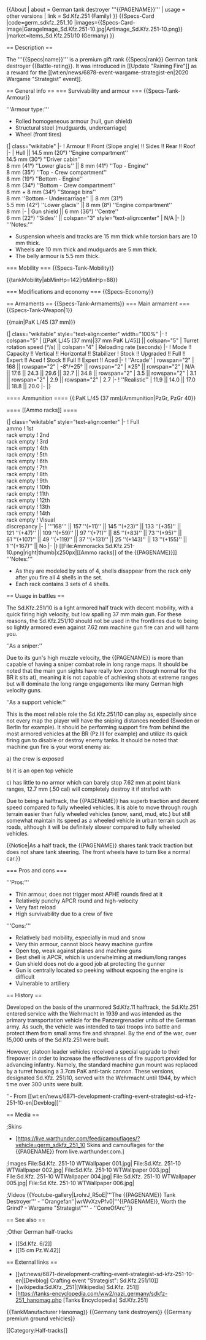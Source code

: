 {{About
| about = German tank destroyer '''{{PAGENAME}}'''
| usage = other versions
| link = Sd.Kfz.251 (Family)
}}
{{Specs-Card
|code=germ_sdkfz_251_10
|images={{Specs-Card-Image|GarageImage_Sd.Kfz.251-10.jpg|ArtImage_Sd.Kfz.251-10.png}}
|market=items_Sd.Kfz.251/10 (Germany)
}}

== Description ==
<!-- ''In the description, the first part should be about the history of the creation and combat usage of the vehicle, as well as its key features. In the second part, tell the reader about the ground vehicle in the game. Insert a screenshot of the vehicle, so that if the novice player does not remember the vehicle by name, he will immediately understand what kind of vehicle the article is talking about.'' -->
The '''{{Specs|name}}''' is a premium gift rank {{Specs|rank}} German tank destroyer {{Battle-rating}}. It was introduced in [[Update "Raining Fire"]] as a reward for the [[wt:en/news/6878-event-wargame-strategist-en|2020 Wargame "Strategist" event]].

== General info ==
=== Survivability and armour ===
{{Specs-Tank-Armour}}
<!-- ''Describe armour protection. Note the most well protected and key weak areas. Appreciate the layout of modules as well as the number and location of crew members. Is the level of armour protection sufficient, is the placement of modules helpful for survival in combat? If necessary use a visual template to indicate the most secure and weak zones of the armour.'' -->

'''Armour type:'''

* Rolled homogeneous armour (hull, gun shield)
* Structural steel (mudguards, undercarriage)
* Wheel (front tires)

{| class="wikitable"
|-
! Armour !! Front (Slope angle) !! Sides !! Rear !! Roof
|-
| Hull || 14.5 mm (20°) ''Engine compartment'' <br> 14.5 mm (30°) ''Driver cabin'' <br> 8 mm (41°) ''Lower glacis'' || 8 mm (41°) ''Top - Engine'' <br> 8 mm (35°) ''Top - Crew compartment'' <br> 8 mm (19°) ''Bottom - Engine'' <br> 8 mm (34°) ''Bottom - Crew compartment'' <br> 8 mm + 8 mm (34°) ''Storage bins'' <br> 8 mm ''Bottom - Undercarriage'' || 8 mm (31°) <br> 5.5 mm (42°) ''Lower glacis'' || 8 mm (8°) ''Engine compartment'' <br> 8 mm
|-
| Gun shield || 6 mm (36°) ''Centre'' <br> 6 mm (22°) ''Sides'' || colspan="3" style="text-align:center" | N/A
|-
|}
'''Notes:'''

* Suspension wheels and tracks are 15 mm thick while torsion bars are 10 mm thick.
* Wheels are 10 mm thick and mudguards are 5 mm thick.
* The belly armour is 5.5 mm thick.

=== Mobility ===
{{Specs-Tank-Mobility}}
<!-- ''Write about the mobility of the ground vehicle. Estimate the specific power and manoeuvrability, as well as the maximum speed forwards and backwards.'' -->

{{tankMobility|abMinHp=142|rbMinHp=88}}

=== Modifications and economy ===
{{Specs-Economy}}

== Armaments ==
{{Specs-Tank-Armaments}}
=== Main armament ===
{{Specs-Tank-Weapon|1}}
<!-- ''Give the reader information about the characteristics of the main gun. Assess its effectiveness in a battle based on the reloading speed, ballistics and the power of shells. Do not forget about the flexibility of the fire, that is how quickly the cannon can be aimed at the target, open fire on it and aim at another enemy. Add a link to the main article on the gun: <code><nowiki>{{main|Name of the weapon}}</nowiki></code>. Describe in general terms the ammunition available for the main gun. Give advice on how to use them and how to fill the ammunition storage.'' -->
{{main|PaK L/45 (37 mm)}}

{| class="wikitable" style="text-align:center" width="100%"
|-
! colspan="5" | [[PaK L/45 (37 mm)|37 mm PaK L/45]] || colspan="5" | Turret rotation speed (°/s) || colspan="4" | Reloading rate (seconds)
|-
! Mode !! Capacity !! Vertical !! Horizontal !! Stabilizer
! Stock !! Upgraded !! Full !! Expert !! Aced
! Stock !! Full !! Expert !! Aced
|-
! ''Arcade''
| rowspan="2" | 168 || rowspan="2" | -8°/+25° || rowspan="2" | ±25° || rowspan="2" | N/A || 17.6 || 24.3 || 29.6 || 32.7 || 34.8 || rowspan="2" | 3.5 || rowspan="2" | 3.1 || rowspan="2" | 2.9 || rowspan="2" | 2.7
|-
! ''Realistic''
| 11.9 || 14.0 || 17.0 || 18.8 || 20.0
|-
|}

==== Ammunition ====
{{:PaK L/45 (37 mm)/Ammunition|PzGr, PzGr 40}}

==== [[Ammo racks]] ====

<!-- '''Last updated: 2.1.0.67''' -->
{| class="wikitable" style="text-align:center"
|-
! Full<br>ammo
! 1st<br>rack empty
! 2nd<br>rack empty
! 3rd<br>rack empty
! 4th<br>rack empty
! 5th<br>rack empty
! 6th<br>rack empty
! 7th<br>rack empty
! 8th<br>rack empty
! 9th<br>rack empty
! 10th<br>rack empty
! 11th<br>rack empty
! 12th<br>rack empty
! 13th<br>rack empty
! 14th<br>rack empty
! Visual<br>discrepancy
|-
| '''168''' || 157&nbsp;''(+11)'' || 145&nbsp;''(+23)'' || 133&nbsp;''(+35)'' || 121&nbsp;''(+47)'' || 109&nbsp;''(+59)'' || 97&nbsp;''(+71)'' || 85&nbsp;''(+83)'' || 73&nbsp;''(+95)'' || 61&nbsp;''(+107)'' || 49&nbsp;''(+119)'' || 37&nbsp;''(+131)'' || 25&nbsp;''(+143)'' || 13&nbsp;''(+155)'' || 1&nbsp;''(+167)'' || No
|-
|}
[[File:Ammoracks Sd.Kfz.251-10.png|right|thumb|x250px|[[Ammo racks]] of the {{PAGENAME}}]]
'''Notes:'''

* As they are modeled by sets of 4, shells disappear from the rack only after you fire all 4 shells in the set.
* Each rack contains 3 sets of 4 shells.

== Usage in battles ==
<!-- ''Describe the tactics of playing in the vehicle, the features of using vehicles in the team and advice on tactics. Refrain from creating a "guide" - do not impose a single point of view but instead give the reader food for thought. Describe the most dangerous enemies and give recommendations on fighting them. If necessary, note the specifics of the game in different modes (AB, RB, SB).'' -->

The Sd.Kfz.251/10 is a light armored half track with decent mobility, with a quick firing high velocity, but low spalling 37 mm main gun. For these reasons, the Sd.Kfz.251/10 should not be used in the frontlines due to being so lightly armored even against 7.62 mm machine gun fire can and will harm you. 

''As a sniper:''

Due to its gun's high muzzle velocity, the {{PAGENAME}} is more than capable of having a sniper combat role in long range maps. It should be noted that the main gun sights have really low zoom (though normal for the BR it sits at), meaning it is not capable of achieving shots at extreme ranges but will dominate the long range engagements like many German high velocity guns.

''As a support vehicle:''

This is the most reliable role the Sd.Kfz.251/10 can play as, especially since not every map the player will have the sniping distances needed (Sweden or Berlin for example). It should be performing support fire from behind the most armored vehicles at the BR (Pz.III for example) and utilize its quick firing gun to disable or destroy enemy tanks. It should be noted that machine gun fire is your worst enemy as:

a) the crew is exposed

b) it is an open top vehicle

c) has little to no armor which can barely stop 7.62 mm at point blank ranges, 12.7 mm (.50 cal) will completely destroy it if strafed with

Due to being a halftrack, the {{PAGENAME}} has superb traction and decent speed compared to fully wheeled vehicles. It is able to move through rough terrain easier than fully wheeled vehicles (snow, sand, mud, etc.) but still somewhat maintain its speed as a wheeled vehicle in urban terrain such as roads, although it will be definitely slower compared to fully wheeled vehicles.

{{Notice|As a half track, the {{PAGENAME}} shares tank track traction but does not share tank steering. The front wheels have to turn like a normal car.}}

=== Pros and cons ===
<!-- ''Summarise and briefly evaluate the vehicle in terms of its characteristics and combat effectiveness. Mark its pros and cons in a bulleted list. Try not to use more than 6 points for each of the characteristics. Avoid using categorical definitions such as "bad", "good" and the like - use substitutions with softer forms such as "inadequate" and "effective".'' -->

'''Pros:'''

* Thin armour, does not trigger most APHE rounds fired at it
* Relatively punchy APCR round and high-velocity
* Very fast reload
* High survivability due to a crew of five

'''Cons:'''

* Relatively bad mobility, especially in mud and snow
* Very thin armour, cannot block heavy machine gunfire
* Open top, weak against planes and machine guns
* Best shell is APCR, which is underwhelming at medium/long ranges
* Gun shield does not do a good job at protecting the gunner
* Gun is centrally located so peeking without exposing the engine is difficult
* Vulnerable to artillery

== History ==
<!-- ''Describe the history of the creation and combat usage of the vehicle in more detail than in the introduction. If the historical reference turns out to be too long, take it to a separate article, taking a link to the article about the vehicle and adding a block "/History" (example: <nowiki>https://wiki.warthunder.com/(Vehicle-name)/History</nowiki>) and add a link to it here using the <code>main</code> template. Be sure to reference text and sources by using <code><nowiki><ref></ref></nowiki></code>, as well as adding them at the end of the article with <code><nowiki><references /></nowiki></code>. This section may also include the vehicle's dev blog entry (if applicable) and the in-game encyclopedia description (under <code><nowiki>=== In-game description ===</nowiki></code>, also if applicable).'' -->

Developed on the basis of the unarmored Sd.Kfz.11 halftrack, the Sd.Kfz.251 entered service with the Wehrmacht in 1939 and was intended as the primary transportation vehicle for the Panzergrenadier units of the German army. As such, the vehicle was intended to taxi troops into battle and protect them from small arms fire and shrapnel. By the end of the war, over 15,000 units of the Sd.Kfz.251 were built.

However, platoon leader vehicles received a special upgrade to their firepower in order to increase the effectiveness of fire support provided for advancing infantry. Namely, the standard machine gun mount was replaced by a turret housing a 3.7cm PaK anti-tank cannon. These versions, designated Sd.Kfz. 251/10, served with the Wehrmacht until 1944, by which time over 300 units were built.

''- From [[wt:en/news/6871-development-crafting-event-strategist-sd-kfz-251-10-en|Devblog]]''

== Media ==
<!-- ''Excellent additions to the article would be video guides, screenshots from the game, and photos.'' -->

;Skins
* [https://live.warthunder.com/feed/camouflages/?vehicle=germ_sdkfz_251_10 Skins and camouflages for the {{PAGENAME}} from live.warthunder.com.]

;Images
<gallery mode="packed" caption="Sd.Kfz. 251/10 Devblog Images" heights="200">
File:Sd.Kfz. 251-10 WTWallpaper 001.jpg|
File:Sd.Kfz. 251-10 WTWallpaper 002.jpg|
File:Sd.Kfz. 251-10 WTWallpaper 003.jpg|
File:Sd.Kfz. 251-10 WTWallpaper 004.jpg|
File:Sd.Kfz. 251-10 WTWallpaper 005.jpg|
File:Sd.Kfz. 251-10 WTWallpaper 006.jpg|
</gallery>

;Videos
{{Youtube-gallery|LrohrJ_R5oE|'''The {{PAGENAME}} Tank Destroyer''' - ''Orangefan''|wrWvXzvPfv0|'''{{PAGENAME}}, Worth the Grind? - Wargame "Strategist"''' - ''ConeOfArc''}}

== See also ==
<!-- ''Links to the articles on the War Thunder Wiki that you think will be useful for the reader, for example:''
* ''reference to the series of the vehicles;''
* ''links to approximate analogues of other nations and research trees.'' -->

;Other German half-tracks

* [[Sd.Kfz. 6/2]]
* [[15 cm Pz.W.42]]

== External links ==
<!-- ''Paste links to sources and external resources, such as:''
* ''topic on the official game forum;''
* ''other literature.'' -->

* [[wt:news/6871-development-crafting-event-strategist-sd-kfz-251-10-en|[Devblog] Crafting event "Strategist": Sd.Kfz.251/10]]
* [[wikipedia:Sd.Kfz._251|[Wikipedia] Sd.Kfz. 251]]
* [https://tanks-encyclopedia.com/ww2/nazi_germany/sdkfz-251_hanomag.php <nowiki>[Tanks Encyclopedia]</nowiki> Sd.Kfz.251]

{{TankManufacturer Hanomag}}
{{Germany tank destroyers}}
{{Germany premium ground vehicles}}

[[Category:Half-tracks]]